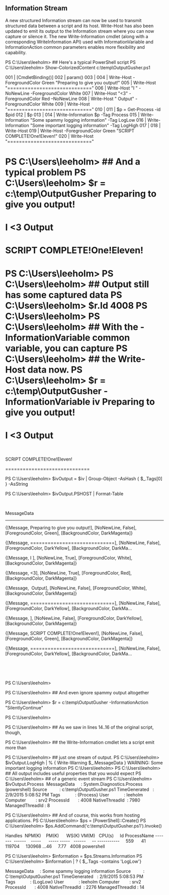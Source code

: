 ## Information Stream

A new structured Information stream can now be used to transmit structured data between a script and its host. Write-Host has also been updated to emit its output to the Information stream where you can now capture or silence it. The new Write-Information cmdlet (along with a corresponding WriteInformation API) used with InformationVariable and InformationAction common parameters enables more flexibility and capability.

PS C:\\Users\\leeholm&gt; \#\# Here's a typical PowerShell script
PS C:\\Users\\leeholm&gt; Show-ColorizedContent c:\\temp\\OutputGusher.ps1

001 | \[CmdletBinding()\]
002 | param()
003 |
004 | Write-Host -ForegroundColor Green "Preparing to give you output!"
005 | Write-Host "============================="
006 | Write-Host "I " -NoNewLine -ForegroundColor White
007 | Write-Host "&lt;3" -ForegroundColor Red –NoNewLine
008 | Write-Host " Output" -ForegroundColor White
009 | Write-Host "============================="
010 |
011 | $p = Get-Process -id $pid
012 | $p
013 |
014 | Write-Information $p -Tag Process
015 | Write-Information "Some spammy logging information" -Tag LogLow
016 | Write-Information "Some important logging information" -Tag LogHigh
017 |
018 | Write-Host
019 | Write-Host -ForegroundColor Green "SCRIPT COMPLETE!One!Eleven!"
020 | Write-Host "============================="

PS C:\\Users\\leeholm&gt; \#\# And a typical problem
PS C:\\Users\\leeholm&gt; $r = c:\\temp\\OutputGusher
Preparing to give you output!
=============================
I &lt;3 Output
=============================
SCRIPT COMPLETE!One!Eleven!
=============================
PS C:\\Users\\leeholm&gt;
PS C:\\Users\\leeholm&gt; \#\# Output still has some captured data
PS C:\\Users\\leeholm&gt; $r.Id
4008
PS C:\\Users\\leeholm&gt;
PS C:\\Users\\leeholm&gt; \#\# With the -InformationVariable common variable, you can capture
PS C:\\Users\\leeholm&gt; \#\# the Write-Host data now.
PS C:\\Users\\leeholm&gt; $r = c:\\temp\\OutputGusher -InformationVariable iv
Preparing to give you output!
=============================
I &lt;3 Output
=============================

 

SCRIPT COMPLETE!One!Eleven!

=============================

PS C:\\Users\\leeholm&gt; $ivOutput = $iv | Group-Object -AsHash { $\_.Tags\[0\] } -AsString

PS C:\\Users\\leeholm&gt; $ivOutput.PSHOST | Format-Table

 

MessageData

-----------

{\[Message, Preparing to give you output!\], \[NoNewLine, False\], \[ForegroundColor, Green\], \[BackgroundColor, DarkMagenta\]}

{\[Message, =============================\], \[NoNewLine, False\], \[ForegroundColor, DarkYellow\], \[BackgroundColor, DarkMa...

{\[Message, I \], \[NoNewLine, True\], \[ForegroundColor, White\], \[BackgroundColor, DarkMagenta\]}

{\[Message, &lt;3\], \[NoNewLine, True\], \[ForegroundColor, Red\], \[BackgroundColor, DarkMagenta\]}

{\[Message,  Output\], \[NoNewLine, False\], \[ForegroundColor, White\], \[BackgroundColor, DarkMagenta\]}

{\[Message, =============================\], \[NoNewLine, False\], \[ForegroundColor, DarkYellow\], \[BackgroundColor, DarkMa...

{\[Message, \], \[NoNewLine, False\], \[ForegroundColor, DarkYellow\], \[BackgroundColor, DarkMagenta\]}

{\[Message, SCRIPT COMPLETE!One!Eleven!\], \[NoNewLine, False\], \[ForegroundColor, Green\], \[BackgroundColor, DarkMagenta\]}

{\[Message, =============================\], \[NoNewLine, False\], \[ForegroundColor, DarkYellow\], \[BackgroundColor, DarkMa...

 

 

PS C:\\Users\\leeholm&gt;

PS C:\\Users\\leeholm&gt; \#\# And even ignore spammy output altogether

PS C:\\Users\\leeholm&gt; $r = c:\\temp\\OutputGusher -InformationAction "SilentlyContinue"

PS C:\\Users\\leeholm&gt;

PS C:\\Users\\leeholm&gt; \#\# As we saw in lines 14..16 of the original script, though,

PS C:\\Users\\leeholm&gt; \#\# the Write-Information cmdlet lets a script emit more than

PS C:\\Users\\leeholm&gt; \#\# just one stream of output.
PS C:\\Users\\leeholm&gt; $ivOutput.LogHigh | % { Write-Warning $\_.MessageData }
WARNING: Some important logging information
PS C:\\Users\\leeholm&gt;
PS C:\\Users\\leeholm&gt; \#\# All output includes useful properties that you would expect
PS C:\\Users\\leeholm&gt; \#\# of a generic event stream
PS C:\\Users\\leeholm&gt; $ivOutput.Process 
MessageData     : System.Diagnostics.Process (powershell)
Source          : c:\\temp\\OutputGusher.ps1
TimeGenerated   : 2/9/2015 5:08:52 PM
Tags            : {Process}
User            : leeholm
Computer        : srv2
ProcessId       : 4008
NativeThreadId  : 7980
ManagedThreadId : 8

PS C:\\Users\\leeholm&gt; \#\# And of course, this works from hosting applications.
PS C:\\Users\\leeholm&gt; $ps = \[PowerShell\]::Create()
PS C:\\Users\\leeholm&gt; $ps.AddCommand('c:\\temp\\OutputGusher.ps1').Invoke() 

Handles  NPM(K)    PM(K)      WS(K) VM(M)   CPU(s)     Id ProcessName
-------  ------    -----      ----- -----   ------     -- -----------
    559      41   119704     130968 ...46     7.77   4008 powershell

PS C:\\Users\\leeholm&gt; $information = $ps.Streams.Information
PS C:\\Users\\leeholm&gt; $information | ? { $\_.Tags -contains 'LogLow'}

MessageData     : Some spammy logging information
Source          : C:\\temp\\OutputGusher.ps1
TimeGenerated   : 2/9/2015 5:08:53 PM
Tags            : {LogLow}
User            : leeholm
Computer        : srv2
ProcessId       : 4008
NativeThreadId  : 2276
ManagedThreadId : 14


